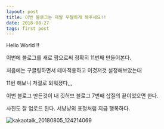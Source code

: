 ```yaml
---
layout: post
title: 이번 블로그는 제발 무탈하게 해주세요!!
date: 2018-08-27
tags: first post
---
```


Hello World !!

이번에 블로그를 새로 팜으로써 정확히 11번째 만들어본다.

처음에는 구글링하면서 테마적용하고 이것저것 설정해보았는대

11번 해보니 저절로 외워졌다,,,

이번 블로그 만든것이 내 깃허브 블로그 7번째 삽질의 끝이었으면 한다.

사진도 잘 업로드 된다. 서냥냥의 표정처럼 지금 행복하다.


![kakaotalk_20180805_124214069](https://user-images.githubusercontent.com/42561360/44380047-f95fd800-a543-11e8-909d-6b784f913998.jpg)



